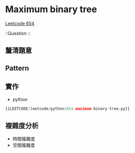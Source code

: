 # Maximum binary tree

[Leetcode 654](https://leetcode.com/problems/maximum-binary-tree/description/)

::Question
::

## 釐清題意

## Pattern

## 實作

- python

```python
{{LEETCODE|leetcode/python/654.maximum-binary-tree.py}}
```

## 複雜度分析

- 時間複雜度
- 空間複雜度
